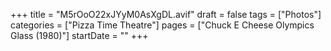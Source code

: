+++
title = "M5rOoO22xJYyM0AsXgDL.avif"
draft = false
tags = ["Photos"]
categories = ["Pizza Time Theatre"]
pages = ["Chuck E Cheese Olympics Glass (1980)"]
startDate = ""
+++
